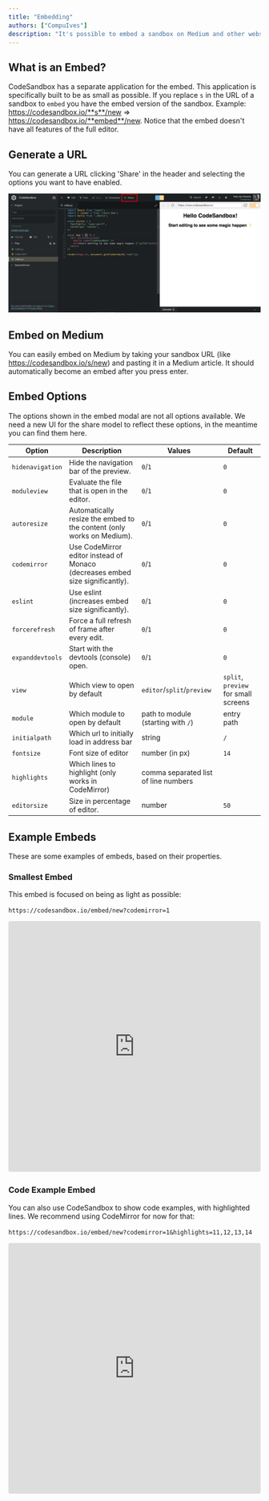 ```yaml
---
title: "Embedding"
authors: ["CompuIves"]
description: "It's possible to embed a sandbox on Medium and other websites."
---
```


## What is an Embed?

CodeSandbox has a separate application for the embed. This application is specifically built to be as small as possible. If you replace `s` in the URL of a sandbox to `embed` you have the embed version of the sandbox. Example: https://codesandbox.io/**s**/new => https://codesandbox.io/**embed**/new. Notice that the embed doesn't have all features of the full editor.

## Generate a URL

You can generate a URL clicking 'Share' in the header and selecting the options you want to have enabled.

![Share Button](./images/share-button.png)

## Embed on Medium

You can easily embed on Medium by taking your sandbox URL (like https://codesandbox.io/s/new) and pasting it in a Medium article. It should automatically become an embed after you press enter.

## Embed Options

The options shown in the embed modal are not all options available. We need a new UI for the share model to reflect these options, in the meantime you can find them here.

| Option           | Description                                                                   | Values                               | Default                              |
| ---------------- | ----------------------------------------------------------------------------- | ------------------------------------ | ------------------------------------ |
| `hidenavigation` | Hide the navigation bar of the preview.                                       | `0`/`1`                              | `0`                                  |
| `moduleview`     | Evaluate the file that is open in the editor.                                 | `0`/`1`                              | `0`                                  |
| `autoresize`     | Automatically resize the embed to the content (only works on Medium).         | `0`/`1`                              | `0`                                  |
| `codemirror`     | Use CodeMirror editor instead of Monaco (decreases embed size significantly). | `0`/`1`                              | `0`                                  |
| `eslint`         | Use eslint (increases embed size significantly).                              | `0`/`1`                              | `0`                                  |
| `forcerefresh`   | Force a full refresh of frame after every edit.                               | `0`/`1`                              | `0`                                  |
| `expanddevtools` | Start with the devtools (console) open.                                       | `0`/`1`                              | `0`                                  |
| `view`           | Which view to open by default                                                 | `editor`/`split`/`preview`           | `split`, `preview` for small screens |
| `module`         | Which module to open by default                                               | path to module (starting with `/`)   | entry path                           |
| `initialpath`    | Which url to initially load in address bar                                    | string                               | `/`                                  |
| `fontsize`       | Font size of editor                                                           | number (in px)                       | `14`                                 |
| `highlights`     | Which lines to highlight (only works in CodeMirror)                           | comma separated list of line numbers |                                      |
| `editorsize`     | Size in percentage of editor.                                                 | number                               | `50`                                 |

## Example Embeds

These are some examples of embeds, based on their properties.

### Smallest Embed

This embed is focused on being as light as possible:

`https://codesandbox.io/embed/new?codemirror=1`

<iframe src="https://codesandbox.io/embed/new?codemirror=1" style="width:100%; height:500px; border:0; border-radius: 4px; overflow:hidden;" sandbox="allow-modals allow-forms allow-popups allow-scripts allow-same-origin"></iframe>

### Code Example Embed

You can also use CodeSandbox to show code examples, with highlighted lines. We recommend using CodeMirror for now for that:

`https://codesandbox.io/embed/new?codemirror=1&highlights=11,12,13,14`

<iframe src="https://codesandbox.io/embed/new?codemirror=1&highlights=11,12,13,14" style="width:100%; height:500px; border:0; border-radius: 4px; overflow:hidden;" sandbox="allow-modals allow-forms allow-popups allow-scripts allow-same-origin"></iframe>
